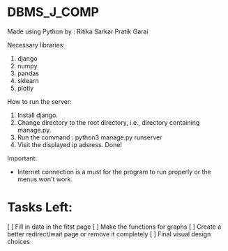 # DBMS_J_COMP

Made using Python by :
Ritika Sarkar
Pratik Garai

Necessary libraries:
1. django
2. numpy
3. pandas
4. sklearn
5. plotly

How to run the server:
1. Install django.
2. Change directory to the root directory, i.e., directory containing manage.py.
3. Run the command : 
      python3 manage.py runserver
4. Visit the displayed ip adsress. Done!

Important:
- Internet connection is a must for the program to run properly or the menus won't work.

# Tasks Left:
[ ] Fill in data in the fitst page
[ ] Make the functions for graphs
[ ] Create a better redirect/wait page or remove it completely
[ ] Final visual design choices
